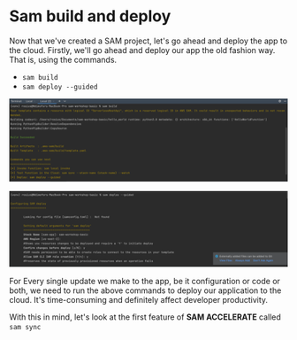 # Sam build and deploy
Now that we've created a SAM project, let's go ahead and deploy the app to the cloud. 
Firstly, we'll go ahead and deploy our app the old fashion way. That is, using the commands.
- `sam build`
- `sam deploy --guided`

![](../img/d.png)

![](../img/e.png)


For Every single update we make to the app, be it configuration or code or both, we need to run the above commands to 
deploy our application to the cloud. It's  time-consuming and definitely affect developer productivity.

With this in mind, let's look at the first feature of **SAM ACCELERATE** called `sam sync`